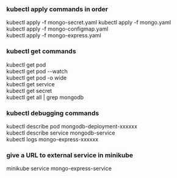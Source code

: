 ### kubectl apply commands in order
kubectl apply -f mongo-secret.yaml 
kubectl apply -f mongo.yaml  
kubectl apply -f mongo-configmap.yaml   
kubectl apply -f mongo-express.yaml  

### kubectl get commands
kubectl get pod  
kubectl get pod --watch  
kubectl get pod -o wide  
kubectl get service  
kubectl get secret  
kubectl get all | grep mongodb  

### kubectl debugging commands
kubectl describe pod mongodb-deployment-xxxxxx  
kubectl describe service mongodb-service  
kubectl logs mongo-express-xxxxxx  

### give a URL to external service in minikube
minikube service mongo-express-service  

